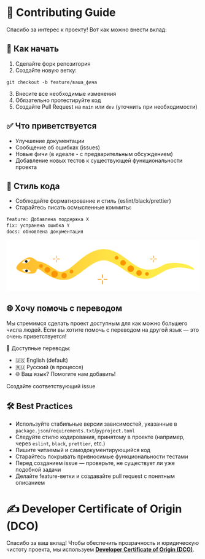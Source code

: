 # 🤝 Contributing Guide

Спасибо за интерес к проекту! Вот как можно внести вклад:

## 🚀 Как начать

1. Сделайте форк репозитория
2. Создайте новую ветку:
```
git checkout -b feature/ваша_фича
```
3. Внесите все необходимые изменения
4. Обязательно протестируйте код
5. Создайте Pull Request на `main` или `dev` (уточнить при необходимости)

## ✅ Что приветствуется

- Улучшение документации
- Сообщение об ошибках (issues)
- Новые фичи (в идеале - с предварительным обсуждением)
- Добавление новых тестов к существующей функциональности проекта

## 🧹 Стиль кода

- Соблюдайте форматирование и стиль (eslint/black/prettier)
- Старайтесь писать осмысленные коммиты:
```
feature: Добавлена поддержка X 
fix: устранена ошибка Y 
docs: обновлена документация
```

![image](../assets/pic_left.svg)

## 🌐 Хочу помочь с переводом

Мы стремимся сделать проект доступным для как можно большего числа людей. Если вы хотите помочь с переводом на другой язык — это очень приветствуется!

📄 Доступные переводы:
- 🇺🇸 English (default)
- 🇷🇺 Русский (в процессе)
- 🌐 Ваш язык? Помогите нам добавить!

Создайте соответствующий issue

## 🛠 Best Practices

- Используйте стабильные версии зависимостей, указанные в `package.json`/`requirements.txt`/`pyproject.toml`
- Следуйте стилю кодирования, принятому в проекте (например, через `eslint`, `black`, `prettier`, etc.)
- Пишите читаемый и самодокументирующийся код
- Старайтесь покрывать привносимые функциональности тестами
- Перед созданием issue — проверьте, не существует ли уже подобной задачи
- Делайте feature-ветки и создавайте pull request с понятным описанием

# ✍️ Developer Certificate of Origin (DCO)

Спасибо за ваш вклад! Чтобы обеспечить прозрачность и юридическую чистоту проекта, мы используем [**Developer Certificate of Origin (DCO)**](DCO.md).